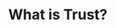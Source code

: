 ---
layout: page
title: What is Trust?
description: What it means to trust something or someone?
img: /assets/img/project_4.png
redirect: https://www.linkedin.com/pulse/what-trust-david-william-silva-phd/
importance: 3
category: musings
---